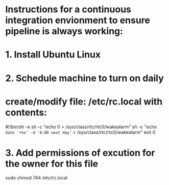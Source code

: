 # Instructions for a continuous integration envionment to ensure pipeline is always working: 

# 1. Install Ubuntu Linux

# 2. Schedule machine to turn on daily
# create/modify file: /etc/rc.local with contents:

#!/bin/sh -e
sh -c "echo 0 > /sys/class/rtc/rtc0/wakealarm"
sh -c "echo `date '+%s' -d '6:00 next day'` > /sys/class/rtc/rtc0/wakealarm"
exit 0

# 3. Add permissions of excution for the owner for this file
sudo chmod 744 /etc/rc.local
